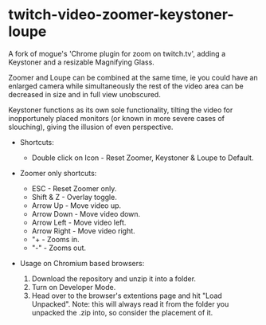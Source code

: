 # twitch-video-zoomer-keystoner-loupe
A fork of mogue's 'Chrome plugin for zoom on twitch.tv', adding a Keystoner and a resizable Magnifying Glass.

Zoomer and Loupe can be combined at the same time, ie you could have an enlarged camera while simultaneously the rest of the video area can be decreased in size and in full view unobscured.

Keystoner functions as its own sole functionality, tilting the video for inopportunely placed monitors (or known in more severe cases of slouching), giving the illusion of even perspective.

+ Shortcuts:
  + Double click on Icon - Reset Zoomer, Keystoner & Loupe to Default.

+ Zoomer only shortcuts:
  + ESC         - Reset Zoomer only.
  + Shift & Z   - Overlay toggle.
  + Arrow Up    - Move video up.
  + Arrow Down  - Move video down.
  + Arrow Left  - Move video left.
  + Arrow Right - Move video right.
  + "+          - Zooms in.
  + "-"         - Zooms out.

+ Usage on Chromium based browsers:
  1. Download the repository and unzip it into a folder.
  2. Turn on Developer Mode.
  3. Head over to the browser's extentions page and hit "Load Unpacked".
  Note: this will always read it from the folder you unpacked the .zip into, so consider the placement of it.
